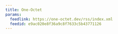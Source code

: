 ```yaml
---
title: One-Octet
params:
  feedlink: https://one-octet.dev/rss/index.xml
  feedid: e9ac020e8f36a9c8f7633c5b43771126
---
```

